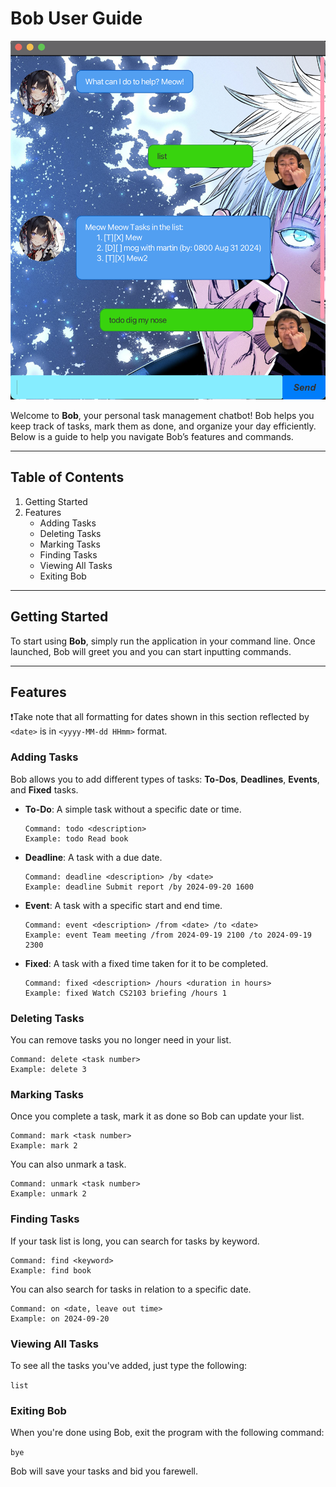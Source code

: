 # Bob User Guide

![Screenshot of Bob Chatbot Ui](/Ui.png)

Welcome to **Bob**, your personal task management chatbot! 
Bob helps you keep track of tasks, mark them as done, and 
organize your day efficiently. Below is a guide to help you 
navigate Bob’s features and commands.

---

## Table of Contents

1. Getting Started
2. Features 
   - Adding Tasks 
   - Deleting Tasks
   - Marking Tasks
   - Finding Tasks 
   - Viewing All Tasks 
   - Exiting Bob

---

## Getting Started

To start using **Bob**, simply run the application in your command 
line. Once launched, Bob will greet you and you can start 
inputting commands.

---

## Features

❗Take note that all formatting for dates shown in this section
reflected by `<date>` is in `<yyyy-MM-dd HHmm>` format.

### Adding Tasks

Bob allows you to add different types of tasks: **To-Dos**, 
**Deadlines**, **Events**, and **Fixed** tasks.

- **To-Do**: A simple task without a specific date or time.
    ```
    Command: todo <description>
    Example: todo Read book
    ```
- **Deadline**: A task with a due date.
    ```
    Command: deadline <description> /by <date>
    Example: deadline Submit report /by 2024-09-20 1600
    ```
- **Event**: A task with a specific start and end time.
    ```
    Command: event <description> /from <date> /to <date>
    Example: event Team meeting /from 2024-09-19 2100 /to 2024-09-19 2300
    ```
- **Fixed**: A task with a fixed time taken for it to be completed.
    ```
    Command: fixed <description> /hours <duration in hours>
    Example: fixed Watch CS2103 briefing /hours 1
    ```

### Deleting Tasks

You can remove tasks you no longer need in your list.

```
Command: delete <task number>
Example: delete 3
```

### Marking Tasks

Once you complete a task, mark it as done so Bob can 
update your list.

```
Command: mark <task number>
Example: mark 2
```

You can also unmark a task.

```
Command: unmark <task number>
Example: unmark 2
```

### Finding Tasks

If your task list is long, you can search for tasks 
by keyword.

```
Command: find <keyword>
Example: find book
```

You can also search for tasks in relation to a specific date.

```
Command: on <date, leave out time>
Example: on 2024-09-20
```

### Viewing All Tasks

To see all the tasks you've added, just type the following:

`list`

### Exiting Bob

When you're done using Bob, exit the program with the 
following command:

`bye`

Bob will save your tasks and bid you farewell.



